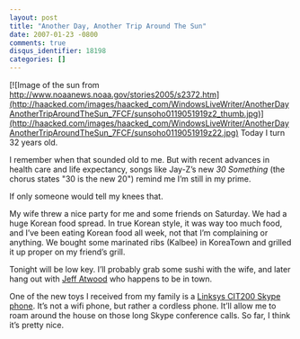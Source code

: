 ```yaml
---
layout: post
title: "Another Day, Another Trip Around The Sun"
date: 2007-01-23 -0800
comments: true
disqus_identifier: 18198
categories: []
---
```

[![Image of the sun from
http://www.noaanews.noaa.gov/stories2005/s2372.htm](http://haacked.com/images/haacked_com/WindowsLiveWriter/AnotherDayAnotherTripAroundTheSun_7FCF/sunsoho0119051919z2_thumb.jpg)](http://haacked.com/images/haacked_com/WindowsLiveWriter/AnotherDayAnotherTripAroundTheSun_7FCF/sunsoho0119051919z22.jpg)
Today I turn 32 years old.

I remember when that sounded old to me. But with recent advances in
health care and life expectancy, songs like Jay-Z’s new *30 Something*
(the chorus states "30 is the new 20") remind me I’m still in my prime.

If only someone would tell my knees that.

My wife threw a nice party for me and some friends on Saturday. We had a
huge Korean food spread. In true Korean style, it was way too much food,
and I’ve been eating Korean food all week, not that I’m complaining or
anything. We bought some marinated ribs (Kalbee) in KoreaTown and
grilled it up proper on my friend’s grill.

Tonight will be low key. I’ll probably grab some sushi with the wife,
and later hang out with [Jeff
Atwood](http://codinghorror.com/ "Jeff Atwood’s Coding Horror Blog") who
happens to be in town.

One of the new toys I received from my family is a [Linksys CIT200 Skype
phone](http://blog.tmcnet.com/blog/tom-keating/skype/linksys-cit200-skype-phone-review.asp "Skype Phone").
It’s not a wifi phone, but rather a cordless phone. It’ll allow me to
roam around the house on those long Skype conference calls. So far, I
think it’s pretty nice.

